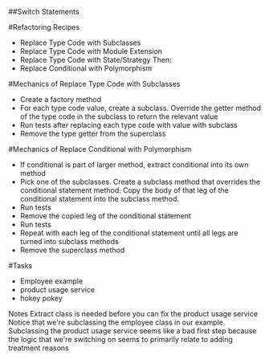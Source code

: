 ##Switch Statements

#Refactoring Recipes
* Replace Type Code with Subclasses
* Replace Type Code with Module Extension
* Replace Type Code with State/Strategy
Then:
* Replace Conditional with Polymorphism

#Mechanics of Replace Type Code with Subclasses
* Create a factory method
* For each type code value, create a subclass.  Override the getter method of the type code in the subclass to return the relevant value
* Run tests after replacing each type code with value with subclass
* Remove the type getter from the superclass

#Mechanics of Replace Conditional with Polymorphism
* If conditional is part of larger method, extract conditional into its own method
* Pick one of the subclasses.  Create a subclass method that overrides the conditional statement method.  Copy the body of that leg of the conditional statement into the subclass method.
* Run tests
* Remove the copied leg of the conditional statement
* Run tests
* Repeat with each leg of the conditional statement until all legs are turned into subclass methods
* Remove the superclass method

#Tasks
* Employee example
* product usage service
* hokey pokey




Notes
Extract class is needed before you can fix the product usage service
Notice that we're subclassing the employee class in our example.  Subclassing the product usage service seems like a bad first step because the logic that we're switching on seems to primarily relate to adding treatment reasons
